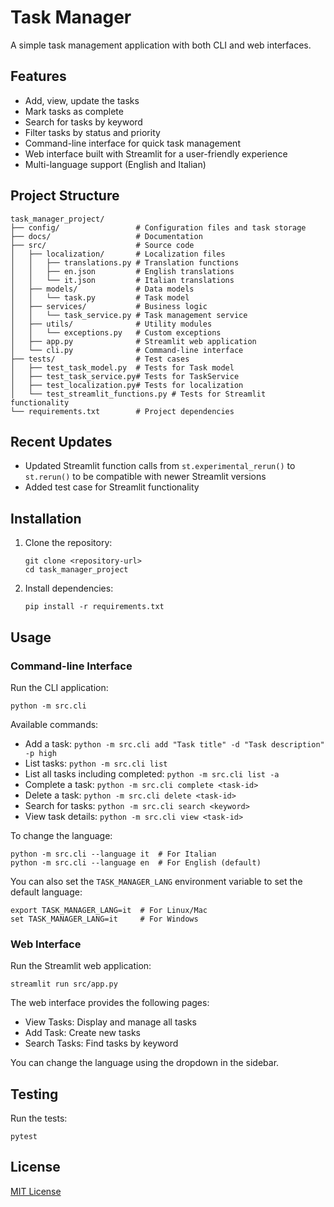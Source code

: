 # Task Manager

A simple task management application with both CLI and web interfaces.

## Features

- Add, view, update the tasks
- Mark tasks as complete
- Search for tasks by keyword
- Filter tasks by status and priority
- Command-line interface for quick task management
- Web interface built with Streamlit for a user-friendly experience
- Multi-language support (English and Italian)

## Project Structure

```
task_manager_project/
├── config/                 # Configuration files and task storage
├── docs/                   # Documentation
├── src/                    # Source code
│   ├── localization/       # Localization files
│   │   ├── translations.py # Translation functions
│   │   ├── en.json         # English translations
│   │   └── it.json         # Italian translations
│   ├── models/             # Data models
│   │   └── task.py         # Task model
│   ├── services/           # Business logic
│   │   └── task_service.py # Task management service
│   ├── utils/              # Utility modules
│   │   └── exceptions.py   # Custom exceptions
│   ├── app.py              # Streamlit web application
│   └── cli.py              # Command-line interface
├── tests/                  # Test cases
│   ├── test_task_model.py  # Tests for Task model
│   ├── test_task_service.py# Tests for TaskService
│   ├── test_localization.py# Tests for localization
│   └── test_streamlit_functions.py # Tests for Streamlit functionality
└── requirements.txt        # Project dependencies
```

## Recent Updates

- Updated Streamlit function calls from `st.experimental_rerun()` to `st.rerun()` to be compatible with newer Streamlit versions
- Added test case for Streamlit functionality

## Installation

1. Clone the repository:
   ```
   git clone <repository-url>
   cd task_manager_project
   ```

2. Install dependencies:
   ```
   pip install -r requirements.txt
   ```

## Usage

### Command-line Interface

Run the CLI application:

```
python -m src.cli
```

Available commands:

- Add a task: `python -m src.cli add "Task title" -d "Task description" -p high`
- List tasks: `python -m src.cli list`
- List all tasks including completed: `python -m src.cli list -a`
- Complete a task: `python -m src.cli complete <task-id>`
- Delete a task: `python -m src.cli delete <task-id>`
- Search for tasks: `python -m src.cli search <keyword>`
- View task details: `python -m src.cli view <task-id>`

To change the language:

```
python -m src.cli --language it  # For Italian
python -m src.cli --language en  # For English (default)
```

You can also set the `TASK_MANAGER_LANG` environment variable to set the default language:

```
export TASK_MANAGER_LANG=it  # For Linux/Mac
set TASK_MANAGER_LANG=it     # For Windows
```

### Web Interface

Run the Streamlit web application:

```
streamlit run src/app.py
```

The web interface provides the following pages:
- View Tasks: Display and manage all tasks
- Add Task: Create new tasks
- Search Tasks: Find tasks by keyword

You can change the language using the dropdown in the sidebar.

## Testing

Run the tests:

```
pytest
```

## License

[MIT License](LICENSE)
